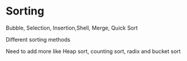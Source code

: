 # Sorting
Bubble, Selection, Insertion,Shell, Merge, Quick Sort

Different sorting methods

Need to add more like Heap sort, counting sort, radix and bucket sort
